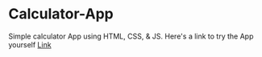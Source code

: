# Calculator-App
 Simple calculator App using HTML, CSS, & JS.
 Here's a link to try the App yourself [Link](https://calculatorpro01.netlify.app/)
